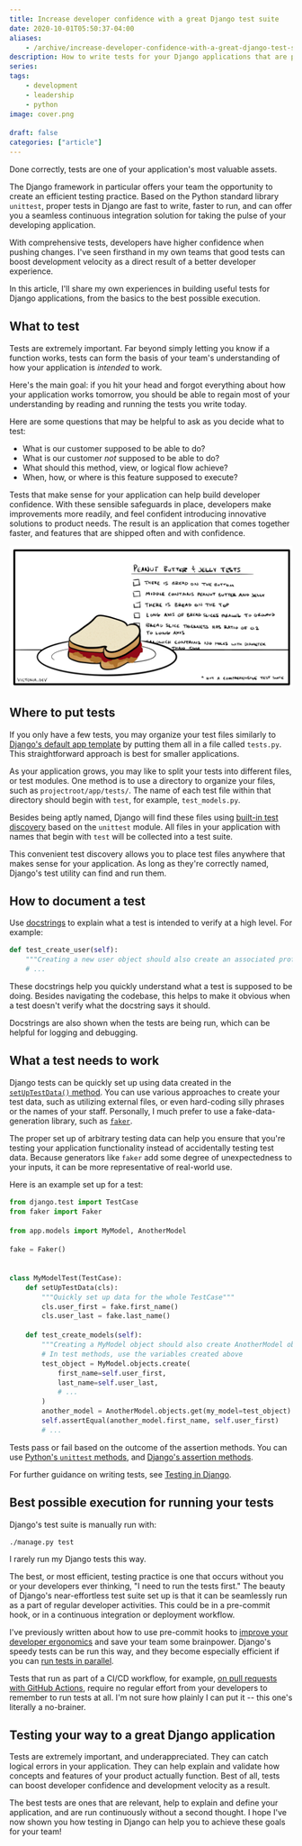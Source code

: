 ```yaml
---
title: Increase developer confidence with a great Django test suite
date: 2020-10-01T05:50:37-04:00
aliases:
    - /archive/increase-developer-confidence-with-a-great-django-test-suite/
description: How to write tests for your Django applications that are painless and productive.
series:
tags:
    - development
    - leadership
    - python
image: cover.png
 
draft: false
categories: ["article"]
---
```


Done correctly, tests are one of your application's most valuable assets.

The Django framework in particular offers your team the opportunity to create an efficient testing practice. Based on the Python standard library `unittest`, proper tests in Django are fast to write, faster to run, and can offer you a seamless continuous integration solution for taking the pulse of your developing application.

With comprehensive tests, developers have higher confidence when pushing changes. I've seen firsthand in my own teams that good tests can boost development velocity as a direct result of a better developer experience.

In this article, I'll share my own experiences in building useful tests for Django applications, from the basics to the best possible execution.

## What to test

Tests are extremely important. Far beyond simply letting you know if a function works, tests can form the basis of your team's understanding of how your application is _intended_ to work.

Here's the main goal: if you hit your head and forgot everything about how your application works tomorrow, you should be able to regain most of your understanding by reading and running the tests you write today.

Here are some questions that may be helpful to ask as you decide what to test:

- What is our customer supposed to be able to do?
- What is our customer _not_ supposed to be able to do?
- What should this method, view, or logical flow achieve?
- When, how, or where is this feature supposed to execute?

Tests that make sense for your application can help build developer confidence. With these sensible safeguards in place, developers make improvements more readily, and feel confident introducing innovative solutions to product needs. The result is an application that comes together faster, and features that are shipped often and with confidence.

![A cartoon for peanut butter and jelly sandwich tests](pbj-tests.png)

## Where to put tests

If you only have a few tests, you may organize your test files similarly to [Django's default app template](https://docs.djangoproject.com/en/3.1/ref/django-admin/#startapp) by putting them all in a file called `tests.py`. This straightforward approach is best for smaller applications.

As your application grows, you may like to split your tests into different files, or test modules. One method is to use a directory to organize your files, such as `projectroot/app/tests/`. The name of each test file within that directory should begin with `test`, for example, `test_models.py`.

Besides being aptly named, Django will find these files using [built-in test discovery](https://docs.python.org/3/library/unittest.html#unittest-test-discovery) based on the `unittest` module. All files in your application with names that begin with `test` will be collected into a test suite.

This convenient test discovery allows you to place test files anywhere that makes sense for your application. As long as they're correctly named, Django's test utility can find and run them.

## How to document a test

Use [docstrings](https://www.python.org/dev/peps/pep-0257/) to explain what a test is intended to verify at a high level. For example:

```python
def test_create_user(self):
    """Creating a new user object should also create an associated profile object"""
    # ...
```

These docstrings help you quickly understand what a test is supposed to be doing. Besides navigating the codebase, this helps to make it obvious when a test doesn't verify what the docstring says it should.

Docstrings are also shown when the tests are being run, which can be helpful for logging and debugging.

## What a test needs to work

Django tests can be quickly set up using data created in the [`setUpTestData()` method](https://docs.djangoproject.com/en/3.1/topics/testing/tools/#django.test.TestCase.setUpTestData). You can use various approaches to create your test data, such as utilizing external files, or even hard-coding silly phrases or the names of your staff. Personally, I much prefer to use a fake-data-generation library, such as [`faker`](https://github.com/joke2k/faker/).

The proper set up of arbitrary testing data can help you ensure that you're testing your application functionality instead of accidentally testing test data. Because generators like `faker` add some degree of unexpectedness to your inputs, it can be more representative of real-world use.

Here is an example set up for a test:

```python
from django.test import TestCase
from faker import Faker

from app.models import MyModel, AnotherModel

fake = Faker()


class MyModelTest(TestCase):
    def setUpTestData(cls):
        """Quickly set up data for the whole TestCase"""
        cls.user_first = fake.first_name()
        cls.user_last = fake.last_name()

    def test_create_models(self):
        """Creating a MyModel object should also create AnotherModel object"""
        # In test methods, use the variables created above
        test_object = MyModel.objects.create(
            first_name=self.user_first,
            last_name=self.user_last,
            # ...
        )
        another_model = AnotherModel.objects.get(my_model=test_object)
        self.assertEqual(another_model.first_name, self.user_first)
        # ...
```

Tests pass or fail based on the outcome of the assertion methods. You can use [Python's `unittest` methods](https://docs.python.org/3/library/unittest.html#assert-methods), and [Django's assertion methods](https://docs.djangoproject.com/en/3.1/topics/testing/tools/#assertions).

For further guidance on writing tests, see [Testing in Django](https://docs.djangoproject.com/en/3.1/topics/testing/).

## Best possible execution for running your tests

Django's test suite is manually run with:

```shell
./manage.py test
```

I rarely run my Django tests this way.

The best, or most efficient, testing practice is one that occurs without you or your developers ever thinking, "I need to run the tests first." The beauty of Django's near-effortless test suite set up is that it can be seamlessly run as a part of regular developer activities. This could be in a pre-commit hook, or in a continuous integration or deployment workflow.

I've previously written about how to use pre-commit hooks to [improve your developer ergonomics](/posts/technical-ergonomics-for-the-efficient-developer/) and save your team some brainpower. Django's speedy tests can be run this way, and they become especially efficient if you can [run tests in parallel](https://docs.djangoproject.com/en/3.1/ref/django-admin/#cmdoption-test-parallel).

Tests that run as part of a CI/CD workflow, for example, [on pull requests with GitHub Actions](/posts/django-project-best-practices-to-keep-your-developers-happy/#continuous-testing-with-github-actions), require no regular effort from your developers to remember to run tests at all. I'm not sure how plainly I can put it -- this one's literally a no-brainer.

## Testing your way to a great Django application

Tests are extremely important, and underappreciated. They can catch logical errors in your application. They can help explain and validate how concepts and features of your product actually function. Best of all, tests can boost developer confidence and development velocity as a result.

The best tests are ones that are relevant, help to explain and define your application, and are run continuously without a second thought. I hope I've now shown you how testing in Django can help you to achieve these goals for your team!
